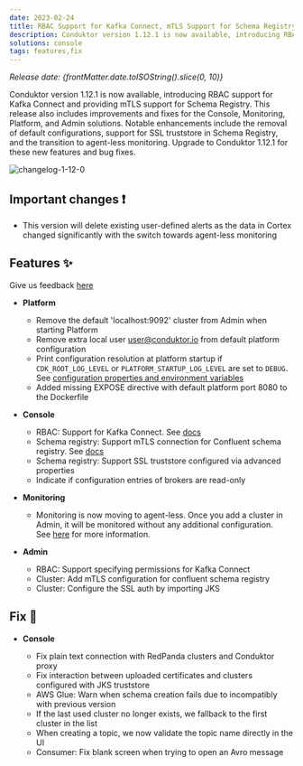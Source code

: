 ```yaml
---
date: 2023-02-24
title: RBAC Support for Kafka Connect, mTLS Support for Schema Registry
description: Conduktor version 1.12.1 is now available, introducing RBAC support for Kafka Connect and providing mTLS support for Schema Registry.
solutions: console
tags: features,fix
---
```


*Release date: {frontMatter.date.toISOString().slice(0, 10)}*

Conduktor version 1.12.1 is now available, introducing RBAC support for Kafka Connect and providing mTLS support for Schema Registry. This release also includes improvements and fixes for the Console, Monitoring, Platform, and Admin solutions. Notable enhancements include the removal of default configurations, support for SSL truststore in Schema Registry, and the transition to agent-less monitoring. Upgrade to Conduktor 1.12.1 for these new features and bug fixes.

![changelog-1-12-0](https://user-images.githubusercontent.com/2573301/220999882-1a1dc81a-4063-4656-bdcc-b1ff0f0d5096.png)

## Important changes ❗

- This version will delete existing user-defined alerts as the data in Cortex changed significantly with the switch towards agent-less monitoring

## Features ✨

Give us feedback [here](https://support.conduktor.io/hc/en-gb/requests/new?ticket_form_id=17438365654417)

- **Platform**

  - Remove the default 'localhost:9092' cluster from Admin when starting Platform
  - Remove extra local user user@conduktor.io from default platform configuration
  - Print configuration resolution at platform startup if `CDK_ROOT_LOG_LEVEL` or `PLATFORM_STARTUP_LOG_LEVEL` are set to `DEBUG`. See [configuration properties and environment variables](https://docs.conduktor.io/platform/get-started/configuration/env-variables/)
  - Added missing EXPOSE directive with default platform port 8080 to the Dockerfile

- **Console**

  - RBAC: Support for Kafka Connect. See [docs](https://docs.conduktor.io/platform/navigation/settings/rbac/)
  - Schema registry: Support mTLS connection for Confluent schema registry. See [docs](https://docs.conduktor.io/platform/get-started/configuration/ssl-tls-configuration/)
  - Schema registry: Support SSL truststore configured via advanced properties
  - Indicate if configuration entries of brokers are read-only

- **Monitoring**

  - Monitoring is now moving to agent-less. Once you add a cluster in Admin, it will be monitored without any additional configuration. See [here](https://docs.conduktor.io/platform/get-started/support/important-notices/#monitoring-is-changing-january-27-2023) for more information.

- **Admin**

  - RBAC: Support specifying permissions for Kafka Connect
  - Cluster: Add mTLS configuration for confluent schema registry
  - Cluster: Configure the SSL auth by importing JKS

## Fix 🔨

- **Console**

  - Fix plain text connection with RedPanda clusters and Conduktor proxy
  - Fix interaction between uploaded certificates and clusters configured with JKS truststore
  - AWS Glue: Warn when schema creation fails due to incompatibly with previous version
  - If the last used cluster no longer exists, we fallback to the first cluster in the list
  - When creating a topic, we now validate the topic name directly in the UI
  - Consumer: Fix blank screen when trying to open an Avro message
